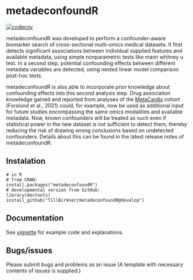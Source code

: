 # metadeconfoundR

<!-- badges: start -->
[![codecov](https://codecov.io/github/TillBirkner/metadeconfoundR/branch/develop/graph/badge.svg?token=GGLNXAB5B2)](https://app.codecov.io/github/TillBirkner/metadeconfoundR)
<!-- badges: end -->

metadeconfoundR was developed to perform a confounder-aware biomarker search of cross-sectional multi-omics medical datasets. 
It first detects significant associations between individual supplied features and available metadata, using simple nonparametric tests like mann whitney u test. 
In a second step, potential confounding effects between different metadata variables are detected, using nested linear model comparison post-hoc tests.

metadeconfoundR is also able to incorporate prior knowledge about confounding effects into this second analysis step. Drug association knowledge gained and reported from analyses of the [MetaCardis](https://cordis.europa.eu/project/id/305312) cohort (Forslund et al., 2021) could, for example, now be used as additional input for future studies encompassing the same omics modalities and available metadata. Now, known confounders will be treated as such even if statistical power in the new dataset is not sufficient to detect them, thereby reducing the risk of drawing wrong conclusions based on undetected confounders. Details about this can be found in the latest release notes of metadeconfoundR.

## Instalation

```
# in R
# from CRAN:
install.packages("metadeconfoundR")
# developmental version from GitHub:
library(devtools)
install_github("TillBirkner/metadeconfoundR@develop")
```
## Documentation

See [vignette](https://htmlpreview.github.io/?https://github.com/TillBirkner/metadeconfoundR/blob/main/vignettes/Introduction_To_metadeconfoundR.html) for example code and explanations.

## Bugs/issues

Please submit bugs and problems as an issue (A template with necessary contents of issues is supplied.)
